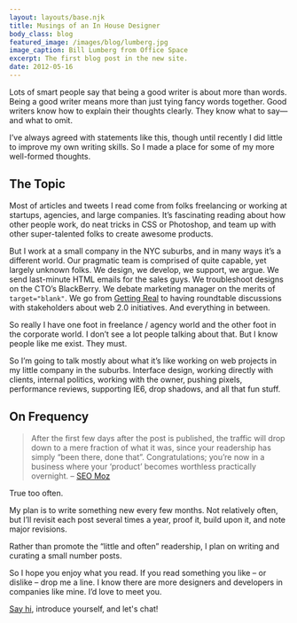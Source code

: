 ```yaml
---
layout: layouts/base.njk
title: Musings of an In House Designer
body_class: blog
featured_image: /images/blog/lumberg.jpg
image_caption: Bill Lumberg from Office Space
excerpt: The first blog post in the new site.
date: 2012-05-16
---
```


Lots of smart people say that being a good writer is about more than words. Being a good writer means more than just tying fancy words together. Good writers know how to explain their thoughts clearly. They know what to say&mdash;and what to omit.

I’ve always agreed with statements like this, though until recently I did little to improve my own writing skills. So I made a place for some of my more well-formed thoughts.

## The Topic
Most of articles and tweets I read come from folks freelancing or working at startups, agencies, and large companies. It’s fascinating reading about how other people work, do neat tricks in CSS or Photoshop, and team up with other super-talented folks to create awesome products.

But I work at a small company in the NYC suburbs, and in many ways it’s a different world. Our pragmatic team is comprised of quite capable, yet largely unknown folks. We design, we develop, we support, we argue. We send last-minute HTML emails for the sales guys. We troubleshoot designs on the CTO’s BlackBerry. We debate marketing manager on the merits of `target="blank"`. We go from [Getting Real](http://gettingreal.37signals.com/) to having roundtable discussions with stakeholders about web 2.0 initiatives. And everything in between.

So really I have one foot in freelance / agency world and the other foot in the corporate world. I don’t see a lot people talking about that. But I know people like me exist. They must.

So I’m going to talk mostly about what it’s like working on web projects in my little company in the suburbs. Interface design, working directly with clients, internal politics, working with the owner, pushing pixels, performance reviews, supporting IE6, drop shadows, and all that fun stuff.

## On Frequency
> After the first few days after the post is published, the traffic will drop down to a mere fraction of what it was, since your readership has simply “been there, done that”. Congratulations; you’re now in a business where your &#8216;product’ becomes worthless practically overnight. &ndash; <a href="http://www.seomoz.org/blog/the-definitive-guide-to-awesome-web-content">SEO Moz</a>

True too often.

My plan is to write something new every few months. Not relatively often, but I’ll revisit each post several times a year, proof it, build upon it, and note major revisions.

Rather than promote the “little and often” readership, I plan on writing and curating a small number posts.

So I hope you enjoy what you read. If you read something you like &ndash; or dislike &ndash; drop me a line. I know there are more designers and developers in companies like mine. I’d love to meet you.

[Say hi](http://www.twitter.com/tedgoas), introduce yourself, and let's chat!
